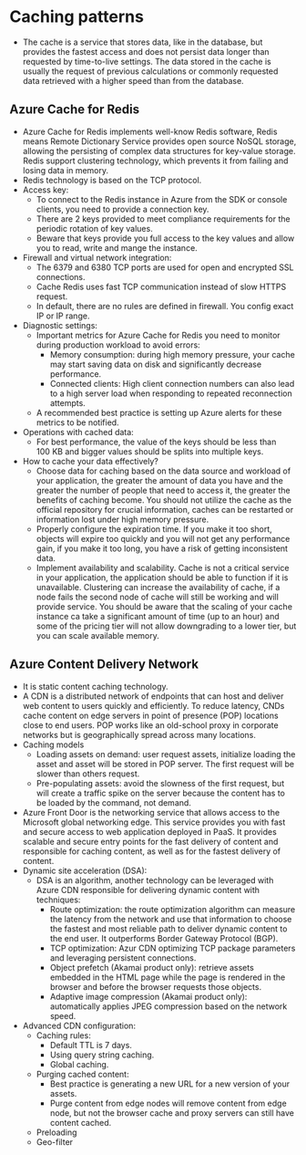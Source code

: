 # Caching patterns
- The cache is a service that stores data, like in the database, but provides the fastest access and does not persist data longer than requested by time-to-live settings. The data stored in the cache is usually the request of previous calculations or commonly requested data retrieved with a higher speed than from the database.
## Azure Cache for Redis
- Azure Cache for Redis implements well-know Redis software, Redis means Remote Dictionary Service provides open source NoSQL storage, allowing the persisting of complex data structures for key-value storage. Redis support clustering technology, which prevents it from failing and losing data in memory.
- Redis technology is based on the TCP protocol.
- Access key: 
	- To connect to the Redis instance in Azure from the SDK or console clients, you need to provide a connection key.
	- There are 2 keys provided to meet compliance requirements for the periodic rotation of key values.
	- Beware that keys provide you full access to the key values and allow you to read, write and mange the instance.
- Firewall and virtual network integration:
	- The 6379 and 6380 TCP ports are used for open and encrypted SSL connections.
	- Cache Redis uses fast TCP communication instead of slow HTTPS request.
	- In default, there are no rules are defined in firewall. You config exact IP or IP range.
- Diagnostic settings:
	- Important metrics for Azure Cache for Redis you need to monitor during production workload to avoid errors:
		- Memory consumption: during high memory pressure, your cache may start saving data on disk and significantly decrease performance.
		- Connected clients: High client connection numbers can also lead to a high server load when responding to repeated reconnection attempts.
	- A recommended best practice is setting up Azure alerts for these metrics to be notified.
- Operations with cached data:
	- For best performance, the value of the keys should be less than 100 KB and bigger values should be splits into multiple keys.
- How to cache your data effectively?
	- Choose data for caching based on the data source and workload of your application, the greater the amount of data you have and the greater the number of people that need to access it, the greater the benefits of caching become. You should not utilize the cache as the official repository for crucial information, caches can be restarted or information lost under high memory pressure.
	- Properly configure the expiration time. If you make it too short, objects will expire too quickly and you will not get any performance gain, if you make it too long, you have a risk of getting inconsistent data.
	- Implement availability and scalability. Cache is not a critical service in your application, the application should be able to function if it is unavailable. Clustering can increase the availability of cache, if a node fails the second node of cache will still be working and will provide service. You should be aware that the scaling of your cache instance ca take a significant amount of time (up to an hour) and some of the pricing tier will not allow downgrading to a lower tier, but you can scale available memory.
## Azure Content Delivery Network
- It is static content caching technology.
- A CDN is a distributed network of endpoints that can host and deliver web content to users quickly and efficiently. To reduce latency, CNDs cache content on edge servers in point of presence (POP) locations close to end users. POP works like an old-school proxy in corporate networks but is geographically spread across many locations.
- Caching models
	- Loading assets on demand: user request assets, initialize loading the asset and asset will be stored in POP server. The first request will be slower than others request.
	- Pre-populating assets: avoid the slowness of the first request, but will create a traffic spike on the server because the content has to be loaded by the command, not demand.
- Azure Front Door is the networking service that allows access to the Microsoft global networking edge. This service provides you with fast and secure access to web application deployed in PaaS. It provides scalable and secure entry points for the fast delivery of content and responsible for caching content, as well as for the fastest delivery of content.
- Dynamic site acceleration (DSA):
	- DSA is an algorithm, another technology can be leveraged with Azure CDN responsible for delivering dynamic content with techniques:
		- Route optimization: the route optimization algorithm can measure the latency from the network and use that information to choose the fastest and most reliable path to deliver dynamic content to the end user. It outperforms Border Gateway Protocol (BGP).
		- TCP optimization: Azur CDN optimizing TCP package parameters and leveraging persistent connections.
		- Object prefetch (Akamai product only): retrieve assets embedded in the HTML page while the page is rendered in the browser and before the browser requests those objects.
		- Adaptive image compression (Akamai product only): automatically applies JPEG compression based on the network speed.
- Advanced CDN configuration:
	- Caching rules:
		- Default TTL is 7 days.
		- Using query string caching.
		- Global caching.
	- Purging cached content:
		- Best practice is generating a new URL for a new version of your assets.
		- Purge content from edge nodes will remove content from edge node, but not the browser cache and proxy servers can still have content cached.
	- Preloading
	- Geo-filter